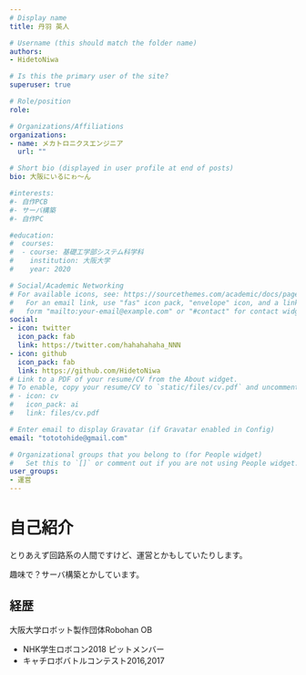 ```yaml
---
# Display name
title: 丹羽 英人

# Username (this should match the folder name)
authors:
- HidetoNiwa

# Is this the primary user of the site?
superuser: true

# Role/position
role: 

# Organizations/Affiliations
organizations:
- name: メカトロニクスエンジニア
  url: ""

# Short bio (displayed in user profile at end of posts)
bio: 大阪にいるにゎ～ん

#interests:
#- 自作PCB
#- サーバ構築
#- 自作PC

#education:
#  courses:
#  - course: 基礎工学部システム科学科
#    institution: 大阪大学
#    year: 2020

# Social/Academic Networking
# For available icons, see: https://sourcethemes.com/academic/docs/page-builder/#icons
#   For an email link, use "fas" icon pack, "envelope" icon, and a link in the
#   form "mailto:your-email@example.com" or "#contact" for contact widget.
social:
- icon: twitter
  icon_pack: fab
  link: https://twitter.com/hahahahaha_NNN
- icon: github
  icon_pack: fab
  link: https://github.com/HidetoNiwa
# Link to a PDF of your resume/CV from the About widget.
# To enable, copy your resume/CV to `static/files/cv.pdf` and uncomment the lines below.
# - icon: cv
#   icon_pack: ai
#   link: files/cv.pdf

# Enter email to display Gravatar (if Gravatar enabled in Config)
email: "tototohide@gmail.com"

# Organizational groups that you belong to (for People widget)
#   Set this to `[]` or comment out if you are not using People widget.
user_groups:
- 運営
---
```

# 自己紹介
とりあえず回路系の人間ですけど、運営とかもしていたりします。

趣味で？サーバ構築とかしています。

## 経歴
大阪大学ロボット製作団体Robohan OB
- NHK学生ロボコン2018 ピットメンバー
- キャチロボバトルコンテスト2016,2017